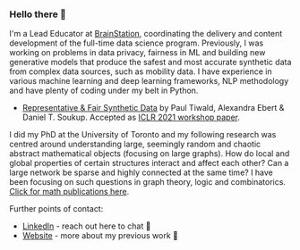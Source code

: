 ### Hello there 👋

<!--
**danieltsoukup/danieltsoukup** is a ✨ _special_ ✨ repository because its `README.md` (this file) appears on your GitHub profile.

Here are some ideas to get you started:

- 🔭 I’m currently working on ...
- 🌱 I’m currently learning ...
- 👯 I’m looking to collaborate on ...
- 🤔 I’m looking for help with ...
- 💬 Ask me about ...
- 📫 How to reach me: ...
- 😄 Pronouns: ...
- ⚡ Fun fact: ...
-->


I'm a Lead Educator at [BrainStation](https://brainstation.io/), coordinating the delivery and content development of the full-time data science program. Previously, I was working on problems in data privacy, fairness in ML and building new generative models that produce the safest and most accurate synthetic data from complex data sources, such as mobility data. I have experience in various machine learning and deep learning frameworks, NLP methodology and have plenty of coding under my belt in Python. 

- [Representative & Fair Synthetic Data](https://arxiv.org/abs/2104.03007) by Paul Tiwald, Alexandra Ebert & Daniel T. Soukup. Accepted as [ICLR 2021 workshop paper](https://sdg-quality-privacy-bias.github.io/).

I did my PhD at the University of Toronto and my following research was centred around understanding large, seemingly random and chaotic abstract mathematical objects (focusing on large graphs). How do local and global properties of certain structures interact and affect each other? Can a large network be sparse and highly connected at the same time? I have been focusing on such questions in graph theory, logic and combinatorics. [Click for math publications here](https://danieltsoukup.github.io/academic/pub.xhtml).

Further points of contact:
- [LinkedIn](https://www.linkedin.com/in/danieltsoukup/) - reach out here to chat 💬
- [Website](https://danieltsoukup.github.io/) - more about my previous work 🤔

